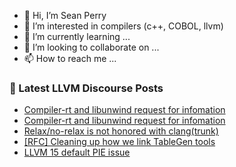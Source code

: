 - 👋 Hi, I’m Sean Perry
- 👀 I’m interested in compilers (c++, COBOL, llvm)
- 🌱 I’m currently learning ...
- 💞️ I’m looking to collaborate on ...
- 📫 How to reach me ...

<!---
s66perry/s66perry is a ✨ special ✨ repository because its `README.md` (this file) appears on your GitHub profile.
You can click the Preview link to take a look at your changes.
--->
### 📕 Latest LLVM Discourse Posts

<!-- DISCOURSE-LLVM:START -->
- [Compiler-rt and libunwind request for infomation](https://discourse.llvm.org/t/compiler-rt-and-libunwind-request-for-infomation/67132#post_2)
- [Compiler-rt and libunwind request for infomation](https://discourse.llvm.org/t/compiler-rt-and-libunwind-request-for-infomation/67132#post_1)
- [Relax/no-relax is not honored with clang&lpar;trunk&rpar;](https://discourse.llvm.org/t/relax-no-relax-is-not-honored-with-clang-trunk/67105#post_6)
- [[RFC] Cleaning up how we link TableGen tools](https://discourse.llvm.org/t/rfc-cleaning-up-how-we-link-tablegen-tools/66678?page=2#post_30)
- [LLVM 15 default PIE issue](https://discourse.llvm.org/t/llvm-15-default-pie-issue/67125#post_5)
<!-- DISCOURSE-LLVM:END -->
